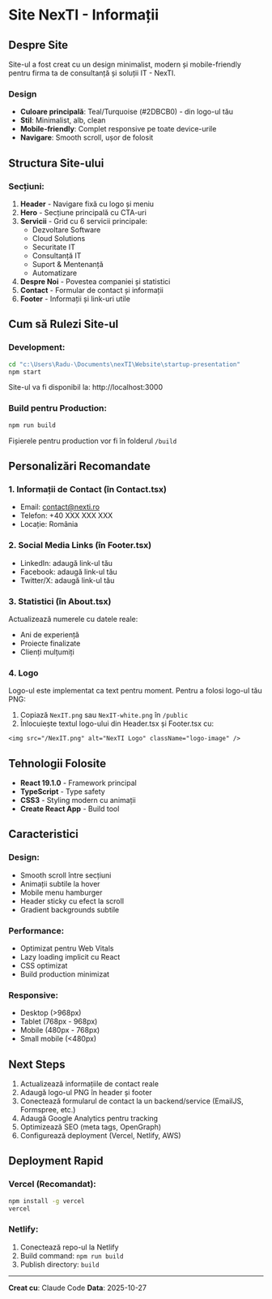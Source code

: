 # Site NexTI - Informații

## Despre Site

Site-ul a fost creat cu un design minimalist, modern și mobile-friendly pentru firma ta de consultanță și soluții IT - NexTI.

### Design
- **Culoare principală**: Teal/Turquoise (#2DBCB0) - din logo-ul tău
- **Stil**: Minimalist, alb, clean
- **Mobile-friendly**: Complet responsive pe toate device-urile
- **Navigare**: Smooth scroll, ușor de folosit

## Structura Site-ului

### Secțiuni:
1. **Header** - Navigare fixă cu logo și meniu
2. **Hero** - Secțiune principală cu CTA-uri
3. **Servicii** - Grid cu 6 servicii principale:
   - Dezvoltare Software
   - Cloud Solutions
   - Securitate IT
   - Consultanță IT
   - Suport & Mentenanță
   - Automatizare
4. **Despre Noi** - Povestea companiei și statistici
5. **Contact** - Formular de contact și informații
6. **Footer** - Informații și link-uri utile

## Cum să Rulezi Site-ul

### Development:
```bash
cd "c:\Users\Radu-\Documents\nexTI\Website\startup-presentation"
npm start
```
Site-ul va fi disponibil la: http://localhost:3000

### Build pentru Production:
```bash
npm run build
```
Fișierele pentru production vor fi în folderul `/build`

## Personalizări Recomandate

### 1. Informații de Contact (în Contact.tsx)
- Email: contact@nexti.ro
- Telefon: +40 XXX XXX XXX
- Locație: România

### 2. Social Media Links (în Footer.tsx)
- LinkedIn: adaugă link-ul tău
- Facebook: adaugă link-ul tău
- Twitter/X: adaugă link-ul tău

### 3. Statistici (în About.tsx)
Actualizează numerele cu datele reale:
- Ani de experiență
- Proiecte finalizate
- Clienți mulțumiți

### 4. Logo
Logo-ul este implementat ca text pentru moment. Pentru a folosi logo-ul tău PNG:
1. Copiază `NexIT.png` sau `NexIT-white.png` în `/public`
2. Înlocuiește textul logo-ului din Header.tsx și Footer.tsx cu:
```tsx
<img src="/NexIT.png" alt="NexTI Logo" className="logo-image" />
```

## Tehnologii Folosite

- **React 19.1.0** - Framework principal
- **TypeScript** - Type safety
- **CSS3** - Styling modern cu animații
- **Create React App** - Build tool

## Caracteristici

### Design:
- Smooth scroll între secțiuni
- Animații subtile la hover
- Mobile menu hamburger
- Header sticky cu efect la scroll
- Gradient backgrounds subtile

### Performance:
- Optimizat pentru Web Vitals
- Lazy loading implicit cu React
- CSS optimizat
- Build production minimizat

### Responsive:
- Desktop (>968px)
- Tablet (768px - 968px)
- Mobile (480px - 768px)
- Small mobile (<480px)

## Next Steps

1. Actualizează informațiile de contact reale
2. Adaugă logo-ul PNG în header și footer
3. Conectează formularul de contact la un backend/service (EmailJS, Formspree, etc.)
4. Adaugă Google Analytics pentru tracking
5. Optimizează SEO (meta tags, OpenGraph)
6. Configurează deployment (Vercel, Netlify, AWS)

## Deployment Rapid

### Vercel (Recomandat):
```bash
npm install -g vercel
vercel
```

### Netlify:
1. Conectează repo-ul la Netlify
2. Build command: `npm run build`
3. Publish directory: `build`

---

**Creat cu**: Claude Code
**Data**: 2025-10-27
